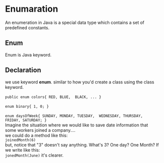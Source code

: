 # Enumaration
An enumeration in Java is a special data type 
which contains a set of predefined constants. 

## Enum
Enum is Java keyword.

## Declaration
we use keyword **enum**. similar to how you'd create 
a class using the class keyword.
<br><br>
`public enum colors{
    RED,
    BLUE, 
    BLACK, ...
}`
<br><br>
`enum binary{
    1, 0;
}`
<br><br>
`enum daysOfWeek{
    SUNDAY, MONDAY, TUESDAY, 
    WEDNESDAY, THURSDAY, FRIDAY, SATURDAY;
}
`
<br>
Imagine the situation where we would like to save date information that some
workers joined a company....
<br>
we could do a method like this:
<br>`joinedMonth(6)` <br>
but, notice that "3" doesn't say anything. What's 3? One day? One Month?
If we write like this:<br>
`jonedMonth(June)` it's clearer.
